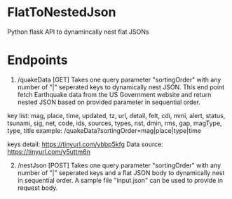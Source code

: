 # FlatToNestedJson
Python flask API to dynamincally nest flat JSONs


# Endpoints
1) /quakeData [GET]
Takes one query parameter "sortingOrder" with any number of "|" seperated keys to dynamically nest JSON. This end point fetch Earthquake data from the US Government website and return nested JSON based on provided parameter in sequential order.

key list: mag, place, time, updated, tz, url, detail, felt, cdi, mmi, alert, status, tsunami, sig, net, code, ids, sources, types, nst, dmin, rms, gap, magType, type, title
example: /quakeData?sortingOrder=mag|place|type|time

keys detail: https://tinyurl.com/ybbp5kfg
Data source: https://tinyurl.com/y5uttm6n

2) /nestJson [POST]
Takes one query parameter "sortingOrder" with any number of "|" seperated keys and a flat JSON body to dynamically nest in sequential order. A sample file "input.json" can be used to provide in request body.   
